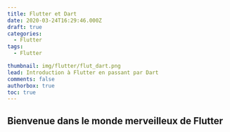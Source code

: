 ```yaml
---
title: Flutter et Dart
date: 2020-03-24T16:29:46.000Z
draft: true
categories:
  - Flutter
tags:
  - Flutter

thumbnail: img/flutter/flut_dart.png
lead: Introduction à Flutter en passant par Dart
comments: false
authorbox: true
toc: true
---
```


## Bienvenue dans le monde merveilleux de Flutter


